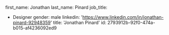 first_name: Jonathan
last_name: Pinard
job_title:
  - Designer
gender: male
linkedin: 'https://www.linkedin.com/in/jonathan-pinard-92948359'
title: 'Jonathan Pinard'
id: 2793912b-92f0-474a-b015-af4236092ed9
